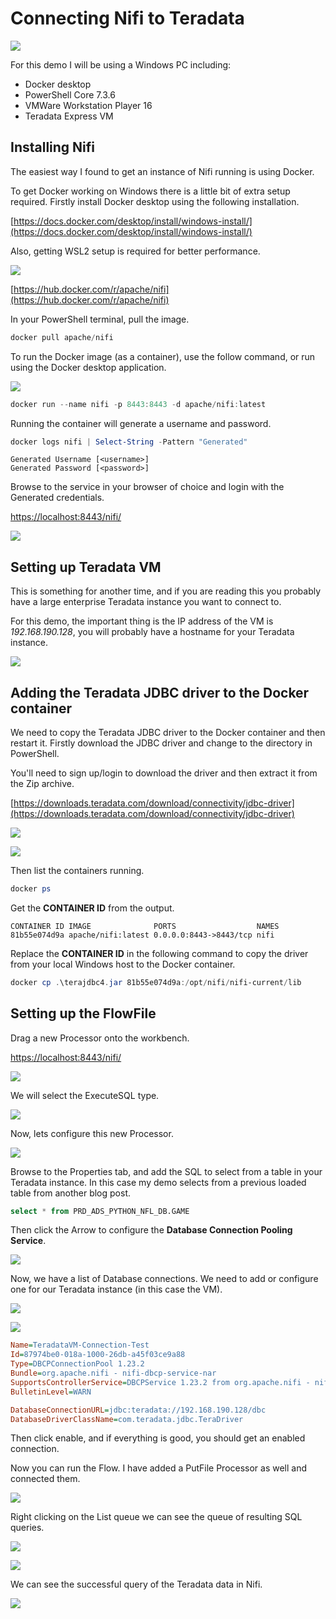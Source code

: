 # Connecting Nifi to Teradata

![](./nifi-td.png)

For this demo I will be using a Windows PC including:

- Docker desktop
- PowerShell Core 7.3.6
- VMWare Workstation Player 16
- Teradata Express VM

## Installing Nifi

The easiest way I found to get an instance of Nifi running is using Docker.

To get Docker working on Windows there is a little bit of extra setup required. Firstly install Docker desktop using the following installation.

[https://docs.docker.com/desktop/install/windows-install/](https://docs.docker.com/desktop/install/windows-install/)

Also, getting WSL2 setup is required for better performance.

![](./img/nifitd-docker-desktop-wsl.png)

[https://hub.docker.com/r/apache/nifi](https://hub.docker.com/r/apache/nifi)

In your PowerShell terminal, pull the image.

```ps1
docker pull apache/nifi
```

To run the Docker image (as a container), use the follow command, or run using the Docker desktop application.

![](./img/nifitd-docker-container.png)

```ps1
docker run --name nifi -p 8443:8443 -d apache/nifi:latest
```

Running the container will generate a username and password.

```ps1
docker logs nifi | Select-String -Pattern "Generated"
```

```log
Generated Username [<username>]
Generated Password [<password>]
```

Browse to the service in your browser of choice and login with the Generated credentials.

[https://localhost:8443/nifi/](https://localhost:8443/nifi/)

![](./img/nifitd-login.png)

## Setting up Teradata VM

This is something for another time, and if you are reading this you probably have a large enterprise Teradata instance you want to connect to.

For this demo, the important thing is the IP address of the VM is _192.168.190.128_, you will probably have a hostname for your Teradata instance.

![](./img/nifitd-td-vmware.png)

## Adding the Teradata JDBC driver to the Docker container

We need to copy the Teradata JDBC driver to the Docker container and then restart it. Firstly download the JDBC driver and change to the directory in PowerShell.

You'll need to sign up/login to download the driver and then extract it from the Zip archive.

[https://downloads.teradata.com/download/connectivity/jdbc-driver](https://downloads.teradata.com/download/connectivity/jdbc-driver)

![](./img/nifitd-teradata-jdbc-driver-download.png)

![](./img/nifitd-teradata-jdbc-driver-jar.png)

Then list the containers running.

```ps1
docker ps
```

Get the **CONTAINER ID** from the output.

```log
CONTAINER ID IMAGE              PORTS                  NAMES
81b55e074d9a apache/nifi:latest 0.0.0.0:8443->8443/tcp nifi
```

Replace the **CONTAINER ID** in the following command to copy the driver from your local Windows host to the Docker container.

```ps1
docker cp .\terajdbc4.jar 81b55e074d9a:/opt/nifi/nifi-current/lib
```

## Setting up the FlowFile

Drag a new Processor onto the workbench.

[https://localhost:8443/nifi/](https://localhost:8443/nifi/)

![](./img/nifitd-drag-new.png)

We will select the ExecuteSQL type.

![](./img/nifitd-add-processor.png)

Now, lets configure this new Processor.

![](./img/nifitd-processor-configure.png)

Browse to the Properties tab, and add the SQL to select from a table in your Teradata instance. In this case my demo selects from a previous loaded table from another blog post.

```sql
select * from PRD_ADS_PYTHON_NFL_DB.GAME
```

Then click the Arrow to configure the **Database Connection Pooling Service**.

![](./img/nifitd-processor-configure-props.png)

Now, we have a list of Database connections. We need to add or configure one for our Teradata instance (in this case the VM).

![](./img/nifitd-db-pooling-cog.png)

![](./img/nifitd-db-connection-props.png)

```ini
Name=TeradataVM-Connection-Test
Id=87974be0-018a-1000-26db-a45f03ce9a88
Type=DBCPConnectionPool 1.23.2
Bundle=org.apache.nifi - nifi-dbcp-service-nar
SupportsControllerService=DBCPService 1.23.2 from org.apache.nifi - nifi-standard-services-api-nar
BulletinLevel=WARN
```

```ini
DatabaseConnectionURL=jdbc:teradata://192.168.190.128/dbc
DatabaseDriverClassName=com.teradata.jdbc.TeraDriver
```

Then click enable, and if everything is good, you should get an enabled connection.

Now you can run the Flow. I have added a PutFile Processor as well and connected them.

![](./img/nifitd-flow-run.png)

Right clicking on the List queue we can see the queue of resulting SQL queries.

![](./img/nifitd-list-que.png)

![](./img/nifitd-view-queue.png)

We can see the successful query of the Teradata data in Nifi.

![](./img/nifitd-td-data.png)
